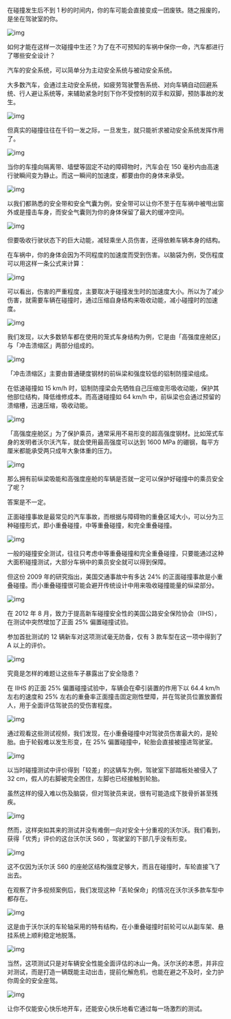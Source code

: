 在碰撞发生后不到 1 秒的时间内，你的车可能会直接变成一团废铁。随之报废的，是坐在驾驶室的你。

![img](https://cdn.jsdelivr.net/gh/just-prog/static/img/202108282246090.jpeg)

如何才能在这样一次碰撞中生还？为了在不可预知的车祸中保你一命，汽车都进行了哪些安全设计？

汽车的安全系统，可以简单分为主动安全系统与被动安全系统。

大多数汽车，会通过主动安全系统，如疲劳驾驶警告系统、对向车辆自动回避系统、行人避让系统等，来辅助紧急时刻下你不受控制的双手和双脚，预防事故的发生。

![img](https://cdn.jsdelivr.net/gh/just-prog/static/img/202108282248913.jpeg)

但真实的碰撞往往在千钧一发之际，一旦发生，就只能祈求被动安全系统发挥作用了。

![img](https://cdn.jsdelivr.net/gh/just-prog/static/img/202108282248720.jpeg)

当你的车撞向隔离带、墙壁等固定不动的障碍物时，汽车会在 150 毫秒内由高速行驶瞬间变为静止。而这一瞬间的加速度，都要由你的身体来承受。

![img](https://cdn.jsdelivr.net/gh/just-prog/static/img/202108282246067.jpeg)

以我们都熟悉的安全带和安全气囊为例，安全带可以让你不至于在车祸中被甩出窗外或是撞击车身，而安全气囊则为你的身体保留了最大的缓冲空间。

![img](https://cdn.jsdelivr.net/gh/just-prog/static/img/202108282248914.jpeg)

但要吸收行驶状态下的巨大动能，减轻乘坐人员伤害，还得依赖车辆本身的结构。

在车祸中，你的身体会因为不同程度的加速度而受到伤害。以脑袋为例，受伤程度可以用这样一条公式来计算：

![img](https://cdn.jsdelivr.net/gh/just-prog/static/img/202108282246040.jpeg)

可以看出，伤害的严重程度，主要取决于碰撞发生时的加速度大小。所以为了减少伤害，就需要车辆在碰撞时，通过压缩自身结构来吸收动能，减小碰撞时的加速度。

![img](https://cdn.jsdelivr.net/gh/just-prog/static/img/202108282247150.gif)

我们发现，以大多数轿车都在使用的笼式车身结构为例，它是由「高强度座舱区」与「冲击溃缩区」两部分组成的。

![img](https://cdn.jsdelivr.net/gh/just-prog/static/img/202108282248696.jpeg)

「冲击溃缩区」主要由普通硬度钢材的前纵梁和强度较低的铝制防撞梁组成。

在低速碰撞如 15 km/h 时，铝制防撞梁会先牺牲自己压缩变形吸收动能，保护其他部位结构，降低维修成本。而高速碰撞如 64 km/h 中，前纵梁也会通过预留的溃缩槽，迅速压缩，吸收动能。

![img](https://cdn.jsdelivr.net/gh/just-prog/static/img/202108282247890.gif)

「高强度座舱区」为了保护乘员，通常采用不易形变的超高强度钢材。比如笼式车身的发明者沃尔沃汽车，就会使用最高强度可以达到 1600 MPa 的硼钢，每平方厘米都能承受两只成年大象体重的压力。

![img](https://cdn.jsdelivr.net/gh/just-prog/static/img/202108282247135.jpeg)

那么拥有前纵梁吸能和高强度座舱的车辆是否就一定可以保护好碰撞中的乘员安全了呢？

答案是不一定。

正面碰撞事故是最常见的汽车事故，而根据与障碍物的重叠区域大小，可以分为三种碰撞形式，即小重叠碰撞，中等重叠碰撞，和完全重叠碰撞。

![img](https://cdn.jsdelivr.net/gh/just-prog/static/img/202108282248547.jpeg)

一般的碰撞安全测试，往往只考虑中等重叠碰撞和完全重叠碰撞，只要能通过这种大面积碰撞测试，大部分车祸中的乘员安全就可以得到保障。

但这份 2009 年的研究指出，美国交通事故中有多达 24% 的正面碰撞事故是小重叠碰撞。而小重叠碰撞很可能会避开传统设计中用来吸收碰撞能量的纵梁部分。

![img](https://cdn.jsdelivr.net/gh/just-prog/static/img/202108282247491.jpeg)

在 2012 年 8 月，致力于提高新车碰撞安全性的美国公路安全保险协会（IIHS），在测试中突然增加了正面 25% 偏置碰撞试验。

参加首批测试的 12 辆新车对这项测试毫无防备，仅有 3 款车型在这一项中得到了 A 以上的评价。

![img](https://cdn.jsdelivr.net/gh/just-prog/static/img/202108282247288.jpeg)

究竟是怎样的难题让这些车子暴露出了安全隐患？

在 IIHS 的正面 25% 偏置碰撞试验中，车辆会在牵引装置的作用下以 64.4 km/h 左右的速度和 25% 左右的重叠率正面撞击固定刚性壁障，并在驾驶员位置放置假人，用于全面评估驾驶员的受伤害程度。

![img](https://cdn.jsdelivr.net/gh/just-prog/static/img/202108282248579.gif)

通过观看这些测试视频，我们发现，在小重叠碰撞中对驾驶员伤害最大的，是轮胎。由于轮毂难以发生形变，在 25% 偏置碰撞中，轮胎会直接被撞进驾驶室。

![img](https://cdn.jsdelivr.net/gh/just-prog/static/img/202108282248918.gif)

以当时碰撞测试中评价得到「较差」的这辆车为例，驾驶室下部踏板处被侵入了 32 cm，假人的右脚被完全困住，左脚也已经接触到轮胎。

虽然这样的侵入难以伤及脑袋，但对驾驶员来说，很有可能造成下肢骨折甚至残疾。

![img](https://cdn.jsdelivr.net/gh/just-prog/static/img/202108282247840.jpeg)

然而，这样突如其来的测试并没有难倒一向对安全十分重视的沃尔沃。我们看到，获得「优秀」评价的这台沃尔沃 S60 ，驾驶室的下部几乎没有形变。

![img](https://cdn.jsdelivr.net/gh/just-prog/static/img/202108282247419.jpeg)

这不仅因为沃尔沃 S60 的座舱区结构强度足够大，而且在碰撞时，车轮直接飞了出去。

在观察了许多视频案例后，我们发现这种「丢轮保命」的情况在沃尔沃多款车型中都存在。

![img](https://cdn.jsdelivr.net/gh/just-prog/static/img/202108282247248.gif)

这是由于沃尔沃的车轮轴采用的特有结构，在小重叠碰撞时前轮可以从副车架、悬挂系统上顺利稳定地脱落。

![img](https://cdn.jsdelivr.net/gh/just-prog/static/img/202108282247284.gif)

当然，这项测试只是对车辆安全性能全面评估的冰山一角。沃尔沃的本愿，并非应对测试，而是打造一辆既能主动出击，提前化解危机，也能在避之不及时，全力护你周全的安全座驾。

![img](https://cdn.jsdelivr.net/gh/just-prog/static/img/202108282247087.jpeg)

让你不仅能安心快乐地开车，还能安心快乐地看它通过每一场激烈的测试。


[^1]:冈 克己，东出隼机. (1996). 汽车安全技术. 机械工业出版社.
[^2]:刘欢. (2019). 中国体征假人坐姿对正面碰撞中上躯干响应及损伤影响的研究. 吉林大学.
[^3]:IIHS. (2012). Small Overlap Frontal Crashworthiness Evaluation Crash Test Protocol (Version I). iihs.org.
[^4]:IIHS. (2017). Small Overlap Frontal Crashworthiness Evaluation Rating Protocol (Version V). iihs.org.
[^5]:Matthew Brumbelow, David S. Zuby. (2009). Impact and Injury Patterns in Frontal Crashes of Vehicles with Good Ratings for Frontal Crash Protection. Insurance Institute for Highway Safety.